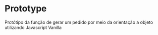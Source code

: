 # Prototype
Protótipo da função de gerar um pedido por meio da orientação a objeto utilizando Javascript Vanilla

